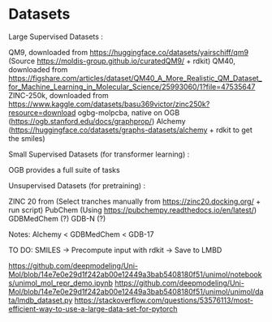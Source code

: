 # Datasets 

Large Supervised Datasets :

QM9, downloaded from https://huggingface.co/datasets/yairschiff/qm9 (Source https://moldis-group.github.io/curatedQM9/ + rdkit)
QM40, downloaded from https://figshare.com/articles/dataset/QM40_A_More_Realistic_QM_Dataset_for_Machine_Learning_in_Molecular_Science/25993060/1?file=47535647
ZINC-250k, downloaded from https://www.kaggle.com/datasets/basu369victor/zinc250k?resource=download
ogbg-molpcba, native on OGB (https://ogb.stanford.edu/docs/graphprop/)
Alchemy (https://huggingface.co/datasets/graphs-datasets/alchemy + rdkit to get the smiles)

Small Supervised Datasets (for transformer learning) :

OGB provides a full suite of tasks

Unsupervised Datasets (for pretraining) :

ZINC 20 from (Select tranches manually from https://zinc20.docking.org/ + run script)
PubChem (Using https://pubchempy.readthedocs.io/en/latest/)
GDBMedChem (?)
GDB-N (?)

Notes: Alchemy < GDBMedChem < GDB-17

TO DO: SMILES -> Precompute input with rdkit -> Save to LMBD

https://github.com/deepmodeling/Uni-Mol/blob/14e7e0e29d1f242ab00e12449a3bab5408180f51/unimol/notebooks/unimol_mol_repr_demo.ipynb
https://github.com/deepmodeling/Uni-Mol/blob/14e7e0e29d1f242ab00e12449a3bab5408180f51/unimol/unimol/data/lmdb_dataset.py
https://stackoverflow.com/questions/53576113/most-efficient-way-to-use-a-large-data-set-for-pytorch